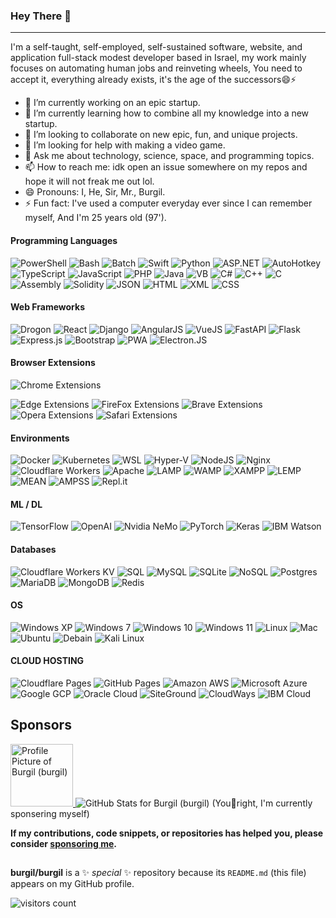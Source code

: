 
### Hey There 👋

---

I'm a self-taught, self-employed, self-sustained software, website, and application full-stack modest developer based in Israel, my work mainly focuses on automating human jobs and reinveting wheels, You need to accept it, everything already exists, it's the age of the successors😄⚡

- 🔭 I’m currently working on an epic startup.
- 🌱 I’m currently learning how to combine all my knowledge into a new startup.
- 👯 I’m looking to collaborate on new epic, fun, and unique projects.
- 🤔 I’m looking for help with making a video game.
- 💬 Ask me about technology, science, space, and programming topics.
- 📫 How to reach me: idk open an issue somewhere on my repos and hope it will not freak me out lol.
- 😄 Pronouns: I, He, Sir, Mr., Burgil.
- ⚡ Fun fact: I've used a computer everyday ever since I can remember myself, And I'm 25 years old (97').

#### Programming Languages

![PowerShell](https://img.shields.io/badge/PowerShell-5391FE.svg?style=for-the-badge&logo=PowerShell&logoColor=white)
![Bash](https://img.shields.io/badge/Bash-4EAA25.svg?style=for-the-badge&logo=GNU%20Bash&logoColor=white)
![Batch](https://img.shields.io/badge/batch-fff?style=for-the-badge&logo=GNOME%20Terminal&logoColor=241F31)
![Swift](https://img.shields.io/badge/Swift-000?style=for-the-badge&logo=Swift&logoColor=F05138)
![Python](https://img.shields.io/badge/python-3670A0?style=for-the-badge&logo=python&logoColor=ffdd54)
![ASP.NET](https://img.shields.io/badge/ASP.NET-0067C5.svg?style=for-the-badge&logo=.NET&logoColor=white)
![AutoHotkey](https://img.shields.io/badge/AutoHotkey-334455.svg?style=for-the-badge&logo=AutoHotkey&logoColor=white)
![TypeScript](https://img.shields.io/badge/TypeScript-3178C6?style=for-the-badge&logo=TypeScript&logoColor=fff)
![JavaScript](https://img.shields.io/badge/javascript-%23323330.svg?style=for-the-badge&logo=javascript&logoColor=%23F7DF1E)
![PHP](https://img.shields.io/badge/PHP-777BB4.svg?style=for-the-badge&logo=PHP&logoColor=white)
![Java](https://img.shields.io/badge/Java-007396.svg?style=for-the-badge&logo=java&logoColor=white)
![VB](https://img.shields.io/badge/vb-512BD4.svg?style=for-the-badge&logo=.NET&logoColor=white)
![C#](https://img.shields.io/badge/c%23-239120.svg?style=for-the-badge&logo=C%20Sharp&logoColor=white)
![C++](https://img.shields.io/badge/c++-%2300599C.svg?style=for-the-badge&logo=c%2B%2B&logoColor=white)
![C](https://img.shields.io/badge/c-000.svg?style=for-the-badge&logo=c%2B%2B&logoColor=white)
![Assembly](https://img.shields.io/badge/Assembly-007AAC.svg?style=for-the-badge&logo=AssemblyScript&logoColor=white)
![Solidity](https://img.shields.io/badge/Solidity-%23363636.svg?style=for-the-badge&logo=solidity&logoColor=white)
![JSON](https://img.shields.io/badge/JSON-000000.svg?style=for-the-badge&logo=JSON&logoColor=white)
![HTML](https://img.shields.io/badge/HTML5-E34F26.svg?style=for-the-badge&logo=HTML5&logoColor=white)
![XML](https://img.shields.io/badge/XML-F3702A.svg?style=for-the-badge&logo=HTML5&logoColor=white)
![CSS](https://img.shields.io/badge/CSS3-1572B6.svg?style=for-the-badge&logo=CSS3&logoColor=white)

#### Web Frameworks

![Drogon](https://img.shields.io/badge/Drogon-Framework-D4911E.svg?style=for-the-badge&logo=Dragonframe&logoColor=white)
![React](https://img.shields.io/badge/react-%2320232a.svg?style=for-the-badge&logo=react&logoColor=%2361DAFB)
![Django](https://img.shields.io/badge/Django-092E20.svg?style=for-the-badge&logo=Django&logoColor=white)
![AngularJS](https://img.shields.io/badge/AngularJS-E23237.svg?style=for-the-badge&logo=AngularJS&logoColor=white)
![VueJS](https://img.shields.io/badge/Vue.js-4FC08D.svg?style=for-the-badge&logo=Vue.js&logoColor=white)
![FastAPI](https://img.shields.io/badge/FastAPI-009688.svg?style=for-the-badge&logo=FastAPI&logoColor=white)
![Flask](https://img.shields.io/badge/Flask-000000.svg?style=for-the-badge&logo=Flask&logoColor=white)
![Express.js](https://img.shields.io/badge/Express.JS-339933.svg?style=for-the-badge&logo=Node.js&logoColor=white)
![Bootstrap](https://img.shields.io/badge/Bootstrap-7952B3.svg?style=for-the-badge&logo=Bootstrap&logoColor=white)
![PWA](https://img.shields.io/badge/PWA-5A0FC8.svg?style=for-the-badge&logo=PWA&logoColor=white)
![Electron.JS](https://img.shields.io/badge/Electron.JS-47848F.svg?style=for-the-badge&logo=Electron.JS&logoColor=white)

#### Browser Extensions

![Chrome Extensions]()

![Edge Extensions]()
![FireFox Extensions]()
![Brave Extensions]()
![Opera Extensions]()
![Safari Extensions]()

#### Environments

![Docker](https://img.shields.io/badge/Docker-2496ED?style=for-the-badge&logo=Docker&logoColor=white)
![Kubernetes](https://img.shields.io/badge/Kubernetes-326CE5?style=for-the-badge&logo=Kubernetes&logoColor=white)
![WSL](https://img.shields.io/badge/WSL-003366?style=for-the-badge&logo=Linux%20Foundation&logoColor=white)
![Hyper-V](https://img.shields.io/badge/Hyper-V-000000?style=for-the-badge&logo=Hyper&logoColor=white)
![NodeJS](https://img.shields.io/badge/node.js-6DA55F?style=for-the-badge&logo=node.js&logoColor=white)
![Nginx](https://img.shields.io/badge/Nginx-009639.svg?style=for-the-badge&logo=NGINX&logoColor=white)
![Cloudflare Workers](https://img.shields.io/badge/cloudflare-F38020.svg?style=for-the-badge&logo=cloudflare&logoColor=white)
![Apache](https://img.shields.io/badge/Apache-D22128.svg?style=for-the-badge&logo=Apache&logoColor=white)
![LAMP](https://img.shields.io/badge/LAMP-FCC624.svg?style=for-the-badge&logo=Linux&logoColor=white)
![WAMP](https://img.shields.io/badge/WAMP-0078D6.svg?style=for-the-badge&logo=Windows&logoColor=white)
![XAMPP](https://img.shields.io/badge/XAMPP-FB7A24.svg?style=for-the-badge&logo=XAMPP&logoColor=white)
![LEMP](https://img.shields.io/badge/LEMP-009639.svg?style=for-the-badge&logo=NGINX&logoColor=white)
![MEAN](https://img.shields.io/badge/MEAN-339933.svg?style=for-the-badge&logo=Node.js&logoColor=white)
![AMPSS](https://img.shields.io/badge/AMPSS-47848F.svg?style=for-the-badge&logo=Electron&logoColor=white)
![Repl.it](https://img.shields.io/badge/Replit-667881.svg?style=for-the-badge&logo=Replit&logoColor=white)

#### ML / DL

![TensorFlow](https://img.shields.io/badge/TensorFlow-%23FF6F00.svg?style=for-the-badge&logo=TensorFlow&logoColor=white)
![OpenAI](https://img.shields.io/badge/OpenAI-412991.svg?style=for-the-badge&logo=OpenAI&logoColor=white)
![Nvidia NeMo](https://img.shields.io/badge/Nvidia%20NeMo-76B900.svg?style=for-the-badge&logo=nvidia&logoColor=white)
![PyTorch](https://img.shields.io/badge/PyTorch-EE4C2C.svg?style=for-the-badge&logo=PyTorch&logoColor=white)
![Keras](https://img.shields.io/badge/Keras-D00000.svg?style=for-the-badge&logo=Keras&logoColor=white)
![IBM Watson](https://img.shields.io/badge/IBM%20Watson-BE95FF.svg?style=for-the-badge&logo=IBM%20Watson&logoColor=white)

#### Databases

![Cloudflare Workers KV](https://img.shields.io/badge/cloudflare%20workers-kv-F38020.svg?style=for-the-badge&logo=cloudflare&logoColor=white)
![SQL](https://img.shields.io/badge/SQL-4479A1.svg?style=for-the-badge&logo=MySQL&logoColor=white)
![MySQL](https://img.shields.io/badge/MySQL-4479A1.svg?style=for-the-badge&logo=MySQL&logoColor=white)
![SQLite](https://img.shields.io/badge/sqlite-%2307405e.svg?style=for-the-badge&logo=sqlite&logoColor=white)
![NoSQL](https://img.shields.io/badge/nosql-FF3621.svg?style=for-the-badge&logo=Databricks&logoColor=white)
![Postgres](https://img.shields.io/badge/postgres-%23316192.svg?style=for-the-badge&logo=postgresql&logoColor=white)
![MariaDB](https://img.shields.io/badge/MariaDB-003545.svg?style=for-the-badge&logo=MariaDB&logoColor=white)
![MongoDB](https://img.shields.io/badge/MongoDB-%234ea94b.svg?style=for-the-badge&logo=mongodb&logoColor=white)
![Redis](https://img.shields.io/badge/redis-%23DD0031.svg?style=for-the-badge&logo=redis&logoColor=white)

#### OS

![Windows XP](https://img.shields.io/badge/Windows%20XP-003399.svg?style=for-the-badge&logo=Windows%20XP&logoColor=white)
![Windows 7](https://img.shields.io/badge/Windows%207-0078D6.svg?style=for-the-badge&logo=Windows%20XP&logoColor=white)
![Windows 10](https://img.shields.io/badge/Windows%2010-0078D6.svg?style=for-the-badge&logo=Windows%20XP&logoColor=white)
![Windows 11](https://img.shields.io/badge/Windows%2011-0078D6.svg?style=for-the-badge&logo=Windows%20XP&logoColor=white)
![Linux](https://img.shields.io/badge/Linux-FCC624?style=for-the-badge&logo=linux&logoColor=black)
![Mac](https://img.shields.io/badge/macOS-000000.svg?style=for-the-badge&logo=macOS&logoColor=white)
![Ubuntu](https://img.shields.io/badge/Ubuntu-E95420?style=for-the-badge&logo=ubuntu&logoColor=white)
![Debain](https://img.shields.io/badge/Debian-A81D33.svg?style=for-the-badge&logo=Debian&logoColor=white)
![Kali Linux](https://img.shields.io/badge/Kali%20Linux-557C94?style=for-the-badge&logo=Kali%20Linux&logoColor=white)

#### CLOUD HOSTING

![Cloudflare Pages](https://img.shields.io/badge/cloudflare-F38020.svg?style=for-the-badge&logo=cloudflare&logoColor=white)
![GitHub Pages](https://img.shields.io/badge/github%20pages-181717.svg?style=for-the-badge&logo=github&logoColor=white)
![Amazon AWS](https://img.shields.io/badge/Amazon%20AWS-232F3E.svg?style=for-the-badge&logo=Amazon%20AWS&logoColor=white)
![Microsoft Azure](https://img.shields.io/badge/Microsoft%20Azure-0078D4.svg?style=for-the-badge&logo=Microsoft%20Azure&logoColor=white)
![Google GCP](https://img.shields.io/badge/gcp-4285F4.svg?style=for-the-badge&logo=google&logoColor=EA4335)
![Oracle Cloud](https://img.shields.io/badge/Oracle%20Cloud-c14432.svg?style=for-the-badge&logo=java&logoColor=white)
![SiteGround](https://img.shields.io/badge/siteground-8CC445.svg?style=for-the-badge&logo=SciPy&logoColor=white)
![CloudWays](https://img.shields.io/badge/cloudways-2C39BD.svg?style=for-the-badge&logo=cloudways&logoColor=white)
![IBM Cloud](https://img.shields.io/badge/IBM%20Cloud-1261FE.svg?style=for-the-badge&logo=IBM%20WCloud&logoColor=white)

## Sponsors

<div style="display:inline;">
  <a title="Burgil" href="https://github.com/burgil">
    <img src="https://avatars.githubusercontent.com/u/41600149?v=4" width="100" alt="Profile Picture of Burgil (burgil)">
  </a>
  <img src="https://github-readme-stats.vercel.app/api?username=burgil&show_icons=true&icon_color=0366d6&bg_color=0d1117&text_color=ffffff&hide_title=false" alt="GitHub Stats for Burgil (burgil)">
</div>
(You🔴right, I'm currently sponsering myself)

**If my contributions, code snippets, or repositories has helped you, please consider [sponsoring me](https://github.com/sponsors/burgil).**

##

**burgil/burgil** is a ✨ _special_ ✨ repository because its `README.md` (this file) appears on my GitHub profile.

![visitors count](https://komarev.com/ghpvc/?username=burgil)
